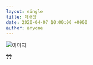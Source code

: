 ```yaml
---
layout: single
title: 더배샷
date: 2020-04-07 10:00:00 +0900
author: anyone
---
```


![이미지](C:\Users\SAMSUNG\Desktop\KakaoTalk_20200325_154446562.jpg)

__??__
